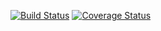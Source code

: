 [![Build Status](https://travis-ci.org/vasiliykadikov/lab05_homework.svg?branch=master)](https://travis-ci.org/vasiliykadikov/lab05_homework)
[![Coverage Status](https://coveralls.io/repos/github/vasiliykadikov/lab05_homework/badge.svg?branch=master)](https://coveralls.io/github/vasiliykadikov/lab05_homework?branch=master)

